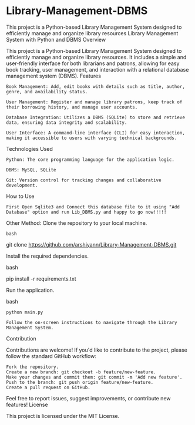 # Library-Management-DBMS
This project is a Python-based Library Management System designed to efficiently manage and organize library resources
Library Management System with Python and DBMS
Overview

This project is a Python-based Library Management System designed to efficiently manage and organize library resources. It includes a simple and user-friendly interface for both librarians and patrons, allowing for easy book tracking, user management, and interaction with a relational database management system (DBMS).
Features

    Book Management: Add, edit books with details such as title, author, genre, and availability status.

    User Management: Register and manage library patrons, keep track of their borrowing history, and manage user accounts.

    Database Integration: Utilizes a DBMS (SQLite) to store and retrieve data, ensuring data integrity and scalability.

    User Interface: A command-line interface (CLI) for easy interaction, making it accessible to users with varying technical backgrounds.

Technologies Used

    Python: The core programming language for the application logic.

    DBMS: MySQL, SQLite

    Git: Version control for tracking changes and collaborative development.

How to Use

    First Open Sqlite3 and Connect this database file to it using "Add Database" option and run Lib_DBMS.py and happy to go now!!!!!

Other Method:
    Clone the repository to your local machine.

    bash

git clone https://github.com/arshiyann/Library-Management-DBMS.git

Install the required dependencies.

bash

pip install -r requirements.txt

Run the application.

bash

    python main.py

    Follow the on-screen instructions to navigate through the Library Management System.

Contribution

Contributions are welcome! If you'd like to contribute to the project, please follow the standard GitHub workflow:

    Fork the repository.
    Create a new branch: git checkout -b feature/new-feature.
    Make your changes and commit them: git commit -m 'Add new feature'.
    Push to the branch: git push origin feature/new-feature.
    Create a pull request on GitHub.

Feel free to report issues, suggest improvements, or contribute new features!
License

This project is licensed under the MIT License.
